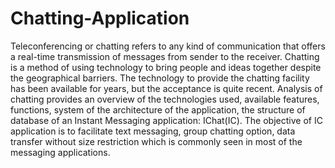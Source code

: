 # Chatting-Application
Teleconferencing or chatting refers to any kind of communication that offers a real-time transmission of messages from sender to the receiver. Chatting is a method of using technology to bring people and ideas together despite the geographical barriers. The technology to provide the chatting facility has been available for years, but the acceptance is quite recent. Analysis of chatting provides an overview of the technologies used, available features, functions, system of the architecture of the application, the structure of database of an Instant Messaging application: IChat(IC). The objective of IC application is to facilitate text messaging, group chatting option, data transfer without size restriction which is commonly seen in most of the messaging applications. 
